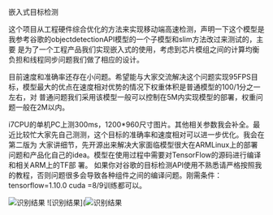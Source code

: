 嵌入式目标检测

  这个项目从工程硬件综合优化的方法来实现移动端高速检测，声明一下这个模型是我参考谷歌的objectdetectionAPI模型的一个子模型和slim方法改过来测试的，主要
是为了一个工程产品我们实现嵌入式的使用，考虑到芯片模组之间的计算均衡负担和线程同步问题我们做了相应的设计。

 目前速度和准确率还存在小问题。希望能与大家交流解决这个问题实现95FPS目标，模型最大的优点在速度相对优势的情况下权重体积是普通模型的100/1分之一左右，对
普通问题我们采用该模型一般可以控制在5M内实现模型的部署，权重问题一般在2M以内。

 i7CPU的单机PC上测300ms，1200*960尺寸图片。其他相关参数我会补全。最近比较忙大家先自己测测，这个目标的准确率和速度相对可以进一步优化。我会在第二版为
大家讲细节，先开源出来解决大家面临模型很大在ARMLinux上的部署问题和产品化自己的idea。模型在使用过程中需要对TensorFlow的源码进行编译和相关ARM上的TF部
署。
如果你对谷歌的目标检测API使用不熟悉请严格按照我的教程，否则问题很多会导致各种组件之间的编译问题。刚需条件：tensorflow=1.10.0  cuda =8/9训练都可以。


![识别结果](https://github.com/Eric3911/miniDetection/blob/master/oilplot_pr.png)
![识别结果](![识别结果](https://github.com/Eric3911/miniDetection/blob/master/oilplot_pr.png)
